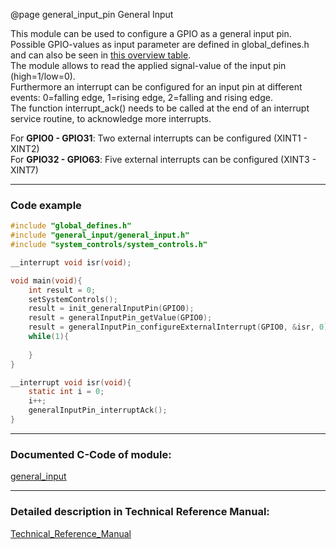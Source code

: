 @page general_input_pin General Input

This module can be used to configure a GPIO as a general input pin.  Possible GPIO-values as input parameter are defined in global_defines.h and can also be seen in <a href="../html/db/dea/first_steps.html">this overview table</a>.  
The module allows to read the applied signal-value of the input pin (high=1/low=0).  
Furthermore an interrupt can be configured for an input pin at different events: 0=falling edge, 1=rising edge, 2=falling and rising edge.  
The function interrupt_ack() needs to be called at the end of an interrupt service routine, to acknowledge more interrupts.    

For **GPIO0 - GPIO31**: Two external interrupts can be configured (XINT1 - XINT2)  
For **GPIO32 - GPIO63**: Five external interrupts can be configured (XINT3 - XINT7)

---




### Code example
```c
#include "global_defines.h"														//Include global_defines.h
#include "general_input/general_input.h"										//Include module of general_input
#include "system_controls/system_controls.h"									//Include module of system_controls

__interrupt void isr(void);														//Function prototype for interrupt service routine

void main(void){
    int result = 0;																//Optional: can be used to check return values of functions
    setSystemControls();														//Call setSystemControls() function
    result = init_generalInputPin(GPIO0);										//Configures GPIO0 as general input pin. Returns result of operation
    result = generalInputPin_getValue(GPIO0);									//Get value of input pin. Returns value of applied signal on input pin (0=low/1=high) or -1 for invalid input parameter
    result = generalInputPin_configureExternalInterrupt(GPIO0, &isr, 0); 		//Configuring GPIO0 to listen for falling edge and to call function xint1_isr on interrupt. Returns result of operation
    while(1){
        																		//Endless loop
    }
}

__interrupt void isr(void){
	static int i = 0;
	i++;
	generalInputPin_interruptAck();												//Acknowledgement to get more interrupts
}
```

---



### Documented C-Code of module:

<a href="dir_696933bb00f0c12773530015290c1c27.html">general_input</a>

---




### Detailed description in Technical Reference Manual:

<a href="../doc_documents/Technical_Reference_Manual.pdf#page=92" target="_blank">Technical_Reference_Manual</a>